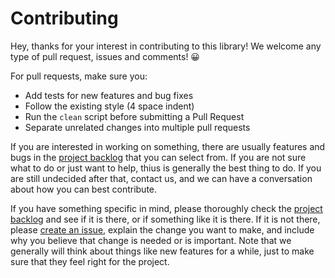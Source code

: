 # Contributing

Hey, thanks for your interest in contributing to this library! We welcome any
type of pull request, issues and comments! 😀

For pull requests, make sure you:

* Add tests for new features and bug fixes
* Follow the existing style (4 space indent)
* Run the `clean` script before submitting a Pull Request
* Separate unrelated changes into multiple pull requests

If you are interested in working on something, there are usually features
and bugs in the [project backlog](https://github.com/jackdewinter/application_properties/issues)
that you can select from.  If you are not sure what to do or just want to help,
thius is generally the best thing to do.  If you are still undecided after that,
contact us, and we can have a conversation about how you can best contribute.

If you have something specific in mind, please thoroughly check the
[project backlog](https://github.com/jackdewinter/application_properties/issues)
and see if it is there, or if something like it is there.  If it is not there,
please [create an issue](https://github.com/jackdewinter/application_properties/issues),
explain the change you want to make, and include why you believe that change
is needed or is important.  Note that we generally will think about things like
new features for a while, just to make sure that they feel right for the project.
